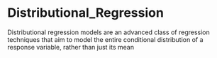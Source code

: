 # Distributional_Regression
Distributional regression models are an advanced class of regression techniques that aim to model the entire conditional distribution of a response variable, rather than just its mean

